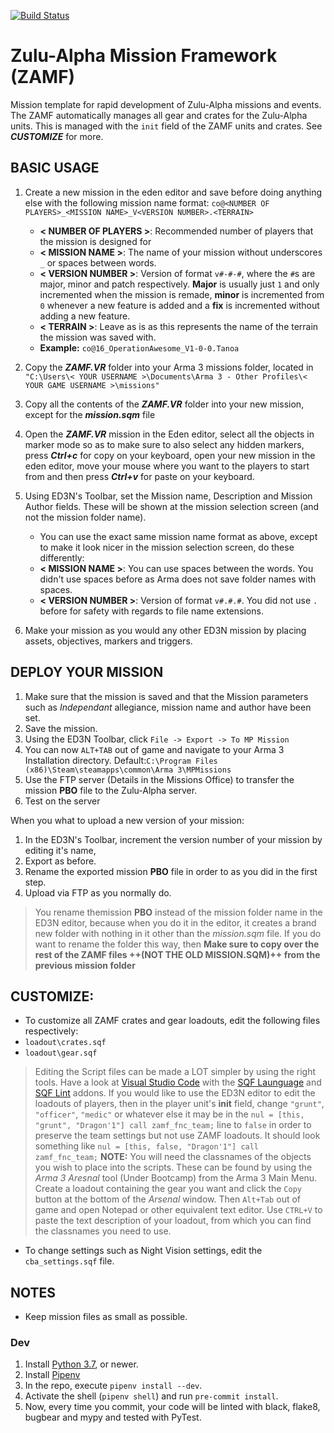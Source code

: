 [![Build Status](https://cloud.drone.io/api/badges/zulu-alpha/zamf/status.svg)](https://cloud.drone.io/zulu-alpha/zamf)

# Zulu-Alpha Mission Framework (ZAMF)

Mission template for rapid development of Zulu-Alpha missions and events. The ZAMF automatically manages all gear and crates for the Zulu-Alpha units. This is managed with the `init` field of the ZAMF units and crates. See ***CUSTOMIZE*** for more.

## BASIC USAGE

1. Create a new mission in the eden editor and save before doing anything else with the following mission name format:
`co@<NUMBER OF PLAYERS>_<MISSION NAME>_V<VERSION NUMBER>.<TERRAIN>`

    * **< NUMBER OF PLAYERS >**: Recommended number of players that the mission is designed for
    * **< MISSION NAME >**: The name of your mission without underscores `_` or spaces between words.
    * **< VERSION NUMBER >**: Version of format `v#-#-#`, where the `#`s are major, minor and patch respectively. **Major** is usually just `1` and only incremented when the mission is remade, **minor** is incremented from `0` whenever a new feature is added and a **fix** is incremented without adding a new feature.
    * **< TERRAIN >**: Leave as is as this represents the name of the terrain the mission was saved with.
    * **Example:** `co@16_OperationAwesome_V1-0-0.Tanoa`

2. Copy the ***ZAMF.VR*** folder into your Arma 3 missions folder, located in `
"C:\Users\< YOUR USERNAME >\Documents\Arma 3 - Other Profiles\< YOUR GAME USERNAME >\missions"`

3. Copy all the contents of the ***ZAMF.VR*** folder into your new mission, except for the ***mission.sqm*** file

4. Open the ***ZAMF.VR*** mission in the Eden editor, select all the objects in marker mode so as to make sure to also select any hidden markers, press ***Ctrl+c*** for copy on your keyboard, open your new mission in the eden editor, move your mouse where you want to the players to start from and then press ***Ctrl+v*** for paste on your keyboard.

5. Using ED3N's Toolbar, set the Mission name, Description and Mission Author fields. These will be shown at the mission selection screen (and not the mission folder name).
    * You can use the exact same mission name format as above, except to make it look nicer in the mission selection screen, do these differently:
    * **< MISSION NAME >**: You can use spaces between the words. You didn't use spaces before as Arma does not save folder names with spaces.
    * **< VERSION NUMBER >**: Version of format `v#.#.#`. You did not use `.` before for safety with regards to file name extensions.

6. Make your mission as you would any other ED3N mission by placing assets, objectives, markers and triggers.

## DEPLOY YOUR MISSION

1. Make sure that the mission is saved and that the Mission parameters such as *Independant* allegiance, mission name and author have been set.
2. Save the mission.
3. Using the ED3N Toolbar, click `File -> Export -> To MP Mission`
4. You can now `ALT+TAB` out of game and navigate to your Arma 3 Installation directory. Default:`C:\Program Files (x86)\Steam\steamapps\common\Arma 3\MPMissions`
5. Use the FTP server (Details in the Missions Office) to transfer the mission **PBO** file to the Zulu-Alpha server.
6. Test on the server

When you what to upload a new version of your mission:

1. In the ED3N's Toolbar, increment the version number of your mission by editing it's name,
2. Export as before.
3. Rename the exported mission **PBO** file in order to as you did in the first step.
4. Upload via FTP as you normally do.

> You rename themission **PBO** instead of the mission folder name in the ED3N editor, because when you do it in the editor, it creates a brand new folder with nothing in it other than the *mission.sqm* file. If you do want to rename the folder this way, then **Make sure to copy over the rest of the ZAMF files ++(NOT THE OLD MISSION.SQM)++ from the previous mission folder**

## CUSTOMIZE:

* To customize all ZAMF crates and gear loadouts, edit the following files respectively:
* `loadout\crates.sqf`
* `loadout\gear.sqf`

> Editing the Script files can be made a LOT simpler by using the right tools. Have a look at [Visual Studio Code](https://code.visualstudio.com/) with the [SQF Launguage](https://marketplace.visualstudio.com/items?itemName=Armitxes.sqf) and [SQF Lint](https://marketplace.visualstudio.com/items?itemName=skacekachna.sqflint) addons.
> If you would like to use the ED3N editor to edit the loadouts of players, then in the player unit's **init** field, change `"grunt"`, `"officer"`, `"medic"` or whatever else it may be in the `nul = [this, "grunt", "Dragon'1"] call zamf_fnc_team;` line to `false` in order to preserve the team settings but not use ZAMF loadouts. It should look something like `nul = [this, false, "Dragon'1"] call zamf_fnc_team;`
>**NOTE:** You will need the classnames of the objects you wish to place into the scripts. These can be found by using the *Arma 3 Aresnal* tool (Under Bootcamp) from the Arma 3 Main Menu. Create a loadout containing the gear you want and click the `Copy` button at the bottom of the *Arsenal* window. Then `Alt+Tab` out of game and open Notepad or other equivalent text editor. Use `CTRL+V` to paste the text description of your loadout, from which you can find the classnames you need to use.

* To change settings such as Night Vision settings, edit the `cba_settings.sqf` file.

## NOTES

* Keep mission files as small as possible.

### Dev

1. Install [Python 3.7](https://www.python.org/downloads/), or newer.
2. Install [Pipenv](https://pipenv.readthedocs.io/en/latest/install/#pragmatic-installation-of-pipenv)
3. In the repo, execute `pipenv install --dev`.
4. Activate the shell (`pipenv shell`) and run `pre-commit install`.
5. Now, every time you commit, your code will be linted with black, flake8, bugbear and mypy and tested with PyTest.
